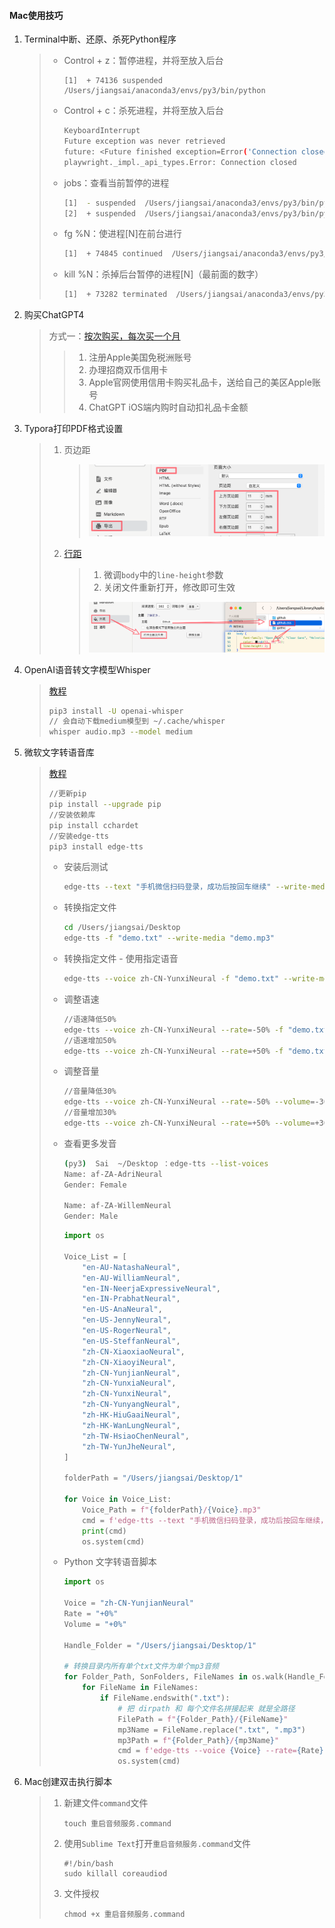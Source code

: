 #### Mac使用技巧

1. Terminal中断、还原、杀死Python程序

    > * Control + z：暂停进程，并将至放入后台
    >
    >     ```
    >     [1]  + 74136 suspended  /Users/jiangsai/anaconda3/envs/py3/bin/python 
    >     ```
    >
    > * Control + c：杀死进程，并将至放入后台
    >
    >     ```bash
    >     KeyboardInterrupt
    >     Future exception was never retrieved
    >     future: <Future finished exception=Error('Connection closed')>
    >     playwright._impl._api_types.Error: Connection closed
    >     ```
    >
    > * jobs：查看当前暂停的进程
    >
    >     ```bash
    >     [1]  - suspended  /Users/jiangsai/anaconda3/envs/py3/bin/python 
    >     [2]  + suspended  /Users/jiangsai/anaconda3/envs/py3/bin/python 
    >     ```
    >
    > * fg %N：使进程[N]在前台进行
    >
    >     ```bash
    >     [1]  + 74845 continued  /Users/jiangsai/anaconda3/envs/py3/bin/python 
    >     ```
    >
    > * kill %N：杀掉后台暂停的进程[N]（最前面的数字）
    >
    >     ```bash
    >     [1]  + 73282 terminated  /Users/jiangsai/anaconda3/envs/py3/bin/python  
    >     ```
    >

1. 购买ChatGPT4

    > 方式一：[按次购买，每次买一个月](https://www.youtube.com/watch?v=kkl2YPO33qc)
    >
    > > 1. 注册Apple美国免税洲账号
    > > 2. 办理招商双币信用卡
    > > 3. Apple官网使用信用卡购买礼品卡，送给自己的美区Apple账号
    > > 4. ChatGPT iOS端内购时自动扣礼品卡金额
    >

1. Typora打印PDF格式设置

    > 1. 页边距
    >
    >    > ![](https://raw.githubusercontent.com/jiangsai0502/PicBedRepo/master/img/202310261112999.png)
    >
    > 2. [行距](https://www.twblogs.net/a/5db288f8bd9eee310d9fd66c/?lang=zh-cn)
    >
    >    > 1. 微调`body`中的`line-height`参数
    >    > 2. 关闭文件重新打开，修改即可生效
    >    >
    >    > ![](https://raw.githubusercontent.com/jiangsai0502/PicBedRepo/master/img/202310261109296.png)

1. OpenAI语音转文字模型Whisper

    > [教程](https://github.com/openai/whisper)
    >
    > ```bash
    > pip3 install -U openai-whisper
    > // 会自动下载medium模型到 ~/.cache/whisper
    > whisper audio.mp3 --model medium
    > ```
    >

1. 微软文字转语音库

    > [教程](https://github.com/rany2/edge-tts)
    >
    > ```bash
    > //更新pip
    > pip install --upgrade pip
    > //安装依赖库
    > pip install cchardet
    > //安装edge-tts
    > pip3 install edge-tts
    > ```
    >
    > * 安装后测试
    >
    >   ```bash
    >   edge-tts --text "手机微信扫码登录，成功后按回车继续" --write-media 'test.mp3'
    >   ```
    >
    > * 转换指定文件
    >
    >   ```bash
    >   cd /Users/jiangsai/Desktop
    >   edge-tts -f "demo.txt" --write-media "demo.mp3"
    >   ```
    >
    > * 转换指定文件 - 使用指定语音
    >
    >   ```bash
    >   edge-tts --voice zh-CN-YunxiNeural -f "demo.txt" --write-media "demo.mp3"
    >   ```
    >   
    > * 调整语速
    >
    >   ```bash
    >   //语速降低50%
    >   edge-tts --voice zh-CN-YunxiNeural --rate=-50% -f "demo.txt" --write-media "demo.mp3"
    >   //语速增加50%
    >   edge-tts --voice zh-CN-YunxiNeural --rate=+50% -f "demo.txt" --write-media "demo.mp3"
    >   ```
    >
    > * 调整音量
    >
    >   ```bash
    >   //音量降低30%
    >   edge-tts --voice zh-CN-YunxiNeural --rate=-50% --volume=-30% -f "demo.txt" --write-media "demo.mp3"
    >   //音量增加30%
    >   edge-tts --voice zh-CN-YunxiNeural --rate=+50% --volume=+30% -f "demo.txt" --write-media "demo.mp3"
    >   ```
    >   
    >   
    >
    > * 查看更多发音
    >
    >   ```bash
    >   (py3)  Sai  ~/Desktop ：edge-tts --list-voices
    >   Name: af-ZA-AdriNeural
    >   Gender: Female
    >   
    >   Name: af-ZA-WillemNeural
    >   Gender: Male
    >   ```
    >
    >   ```python
    >   import os
    >   
    >   Voice_List = [
    >       "en-AU-NatashaNeural",
    >       "en-AU-WilliamNeural",
    >       "en-IN-NeerjaExpressiveNeural",
    >       "en-IN-PrabhatNeural",
    >       "en-US-AnaNeural",
    >       "en-US-JennyNeural",
    >       "en-US-RogerNeural",
    >       "en-US-SteffanNeural",
    >       "zh-CN-XiaoxiaoNeural",
    >       "zh-CN-XiaoyiNeural",
    >       "zh-CN-YunjianNeural",
    >       "zh-CN-YunxiaNeural",
    >       "zh-CN-YunxiNeural",
    >       "zh-CN-YunyangNeural",
    >       "zh-HK-HiuGaaiNeural",
    >       "zh-HK-WanLungNeural",
    >       "zh-TW-HsiaoChenNeural",
    >       "zh-TW-YunJheNeural",
    >   ]
    >   
    >   folderPath = "/Users/jiangsai/Desktop/1"
    >   
    >   for Voice in Voice_List:
    >       Voice_Path = f"{folderPath}/{Voice}.mp3"
    >       cmd = f'edge-tts --text "手机微信扫码登录，成功后按回车继续，Our companies have a track record of becoming billion dollar companies." --voice {Voice} --write-media "{Voice_Path}"'
    >       print(cmd)
    >       os.system(cmd)
    >   ```
    >
    > * Python 文字转语音脚本
    >
    >   ```python
    >   import os
    >       
    >   Voice = "zh-CN-YunjianNeural"
    >   Rate = "+0%"
    >   Volume = "+0%"
    >       
    >   Handle_Folder = "/Users/jiangsai/Desktop/1"
    >       
    >   # 转换目录内所有单个txt文件为单个mp3音频
    >   for Folder_Path, SonFolders, FileNames in os.walk(Handle_Folder):
    >       for FileName in FileNames:
    >           if FileName.endswith(".txt"):
    >               # 把 dirpath 和 每个文件名拼接起来 就是全路径
    >               FilePath = f"{Folder_Path}/{FileName}"
    >               mp3Name = FileName.replace(".txt", ".mp3")
    >               mp3Path = f"{Folder_Path}/{mp3Name}"
    >               cmd = f'edge-tts --voice {Voice} --rate={Rate} --volume={Volume} -f {FilePath} --write-media "{mp3Path}"'
    >               os.system(cmd)
    >   ```

1. Mac创建双击执行脚本

    > 1. 新建文件`command`文件
    >
    >    `touch 重启音频服务.command`
    >
    > 2. 使用`Sublime Text`打开`重启音频服务.command`文件
    >
    >    ```
    >    #!/bin/bash
    >    sudo killall coreaudiod
    >    ```
    >
    > 3. 文件授权
    >
    >    `chmod +x 重启音频服务.command`

